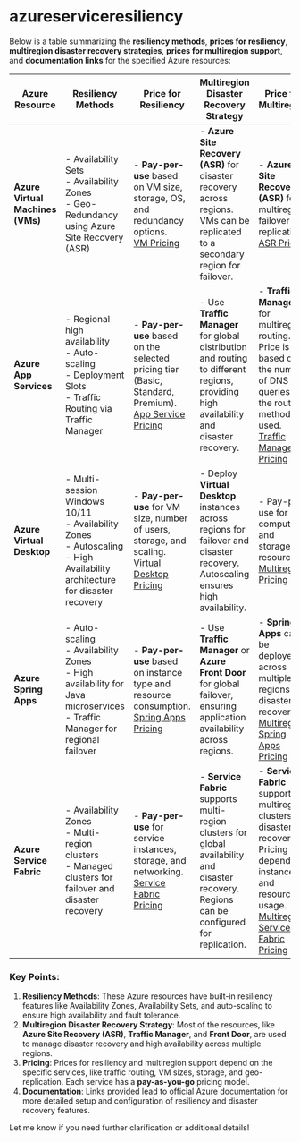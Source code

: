 # azureserviceresiliency

Below is a table summarizing the **resiliency methods**, **prices for resiliency**, **multiregion disaster recovery strategies**, **prices for multiregion support**, and **documentation links** for the specified Azure resources:

| **Azure Resource**                   | **Resiliency Methods**                                                                                                                                  | **Price for Resiliency**                                                                                              | **Multiregion Disaster Recovery Strategy**                                                                                              | **Price for Multiregion**                                                                                             | **Documentation Links**                                                                                                                                   |
|--------------------------------------|------------------------------------------------------------------------------------------------------------------------------------------------------|----------------------------------------------------------------------------------------------------------------------|----------------------------------------------------------------------------------------------------------------------------------------|----------------------------------------------------------------------------------------------------------------------|------------------------------------------------------------------------------------------------------------------------------------------------------------|
| **Azure Virtual Machines (VMs)**     | - Availability Sets <br> - Availability Zones <br> - Geo-Redundancy using Azure Site Recovery (ASR)                                                  | - **Pay-per-use** based on VM size, storage, OS, and redundancy options. <br> [VM Pricing](https://azure.microsoft.com/en-us/pricing/details/virtual-machines/) | - **Azure Site Recovery (ASR)** for disaster recovery across regions. VMs can be replicated to a secondary region for failover.        | - **Azure Site Recovery (ASR)** for multiregion failover replication. <br> [ASR Pricing](https://azure.microsoft.com/en-us/pricing/details/site-recovery/) | [VM Overview](https://learn.microsoft.com/en-us/azure/virtual-machines/overview) |
| **Azure App Services**               | - Regional high availability <br> - Auto-scaling <br> - Deployment Slots <br> - Traffic Routing via Traffic Manager                                  | - **Pay-per-use** based on the selected pricing tier (Basic, Standard, Premium). <br> [App Service Pricing](https://azure.microsoft.com/en-us/pricing/details/app-service/) | - Use **Traffic Manager** for global distribution and routing to different regions, providing high availability and disaster recovery. | - **Traffic Manager** for multiregion routing. Price is based on the number of DNS queries and the routing method used. <br> [Traffic Manager Pricing](https://azure.microsoft.com/en-us/pricing/details/traffic-manager/) | [App Services Overview](https://learn.microsoft.com/en-us/azure/app-service/overview) |
| **Azure Virtual Desktop**            | - Multi-session Windows 10/11 <br> - Availability Zones <br> - Autoscaling <br> - High Availability architecture for disaster recovery                 | - **Pay-per-use** for VM size, number of users, storage, and scaling. <br> [Virtual Desktop Pricing](https://azure.microsoft.com/en-us/pricing/details/virtual-desktop/) | - Deploy **Virtual Desktop** instances across regions for failover and disaster recovery. Autoscaling ensures high availability. | - Pay-per-use for compute and storage resources. <br> [Multiregion Pricing](https://azure.microsoft.com/en-us/pricing/details/virtual-desktop/) | [Virtual Desktop Overview](https://learn.microsoft.com/en-us/azure/virtual-desktop/overview) |
| **Azure Spring Apps**                | - Auto-scaling <br> - Availability Zones <br> - High availability for Java microservices <br> - Traffic Manager for regional failover                   | - **Pay-per-use** based on instance type and resource consumption. <br> [Spring Apps Pricing](https://azure.microsoft.com/en-us/pricing/details/spring-apps/) | - Use **Traffic Manager** or **Azure Front Door** for global failover, ensuring application availability across regions. | - **Spring Apps** can be deployed across multiple regions for disaster recovery. <br> [Multiregion Spring Apps Pricing](https://azure.microsoft.com/en-us/pricing/details/spring-apps/) | [Spring Apps Overview](https://learn.microsoft.com/en-us/azure/spring-apps/overview) |
| **Azure Service Fabric**             | - Availability Zones <br> - Multi-region clusters <br> - Managed clusters for failover and disaster recovery                                         | - **Pay-per-use** for service instances, storage, and networking. <br> [Service Fabric Pricing](https://azure.microsoft.com/en-us/pricing/details/service-fabric/) | - **Service Fabric** supports multi-region clusters for global availability and disaster recovery. Regions can be configured for replication. | - **Service Fabric** supports multiregion clusters for disaster recovery. Pricing depends on instance and resource usage. <br> [Multiregion Service Fabric Pricing](https://azure.microsoft.com/en-us/pricing/details/service-fabric/) | [Service Fabric Overview](https://learn.microsoft.com/en-us/azure/service-fabric/service-fabric-overview) |

### Key Points:
1. **Resiliency Methods**: These Azure resources have built-in resiliency features like Availability Zones, Availability Sets, and auto-scaling to ensure high availability and fault tolerance.
2. **Multiregion Disaster Recovery Strategy**: Most of the resources, like **Azure Site Recovery (ASR)**, **Traffic Manager**, and **Front Door**, are used to manage disaster recovery and high availability across multiple regions.
3. **Pricing**: Prices for resiliency and multiregion support depend on the specific services, like traffic routing, VM sizes, storage, and geo-replication. Each service has a **pay-as-you-go** pricing model.
4. **Documentation**: Links provided lead to official Azure documentation for more detailed setup and configuration of resiliency and disaster recovery features.

Let me know if you need further clarification or additional details!
